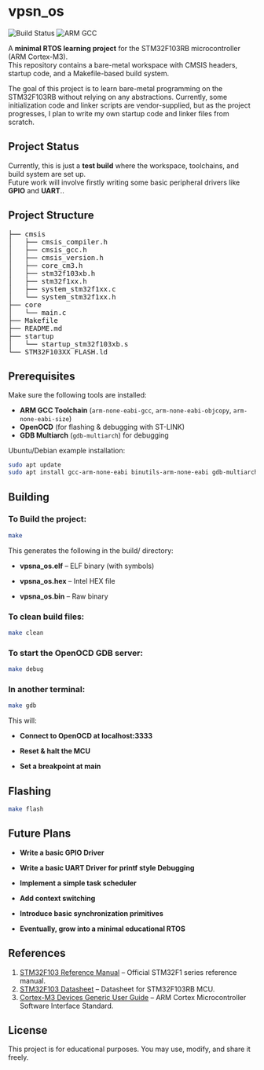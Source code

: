 # vpsn_os

![Build Status](https://img.shields.io/badge/build-passing-brightgreen)
![ARM GCC](https://img.shields.io/badge/Toolchain-arm--none--eabi--gcc-blue)

A **minimal RTOS learning project** for the STM32F103RB microcontroller (ARM Cortex-M3).  
This repository contains a bare-metal workspace with CMSIS headers, startup code, and a Makefile-based build system.  

The goal of this project is to learn bare-metal programming on the STM32F103RB without relying on any abstractions. Currently, some initialization code and linker scripts are vendor-supplied, but as the project progresses, I plan to write my own startup code and linker files from scratch.

## Project Status

Currently, this is just a **test build** where the workspace, toolchains, and build system are set up.  
Future work will involve firstly writing some basic peripheral drivers like **GPIO** and **UART**..

## Project Structure
<pre>
├── cmsis
│   ├── cmsis_compiler.h
│   ├── cmsis_gcc.h
│   ├── cmsis_version.h
│   ├── core_cm3.h
│   ├── stm32f103xb.h
│   ├── stm32f1xx.h
│   ├── system_stm32f1xx.c
│   └── system_stm32f1xx.h
├── core
│   └── main.c
├── Makefile
├── README.md
├── startup
│   └── startup_stm32f103xb.s
└── STM32F103XX_FLASH.ld
</pre>

## Prerequisites

Make sure the following tools are installed:

- **ARM GCC Toolchain** (`arm-none-eabi-gcc`, `arm-none-eabi-objcopy`, `arm-none-eabi-size`)  
- **OpenOCD** (for flashing & debugging with ST-LINK)  
- **GDB Multiarch** (`gdb-multiarch`) for debugging  

Ubuntu/Debian example installation:

```bash
sudo apt update
sudo apt install gcc-arm-none-eabi binutils-arm-none-eabi gdb-multiarch openocd
```
## Building

### To Build the project: 

```bash
make
```

This generates the following in the build/ directory:

- **vpsna_os.elf** – ELF binary (with symbols)

- **vpsna_os.hex** – Intel HEX file

- **vpsna_os.bin** – Raw binary

### To clean build files:

```bash
make clean
```

### To start the OpenOCD GDB server:

```bash
make debug
```

### In another terminal:

```bash
make gdb
```

This will:

- **Connect to OpenOCD at localhost:3333**

- **Reset & halt the MCU**

- **Set a breakpoint at main**

## Flashing

```bash
make flash
```

## Future Plans

- **Write a basic GPIO Driver**

- **Write a basic UART Driver for printf style Debugging**

- **Implement a simple task scheduler**

- **Add context switching**

- **Introduce basic synchronization primitives**

- **Eventually, grow into a minimal educational RTOS**

## References

1. [STM32F103 Reference Manual](https://www.st.com/resource/en/reference_manual/cd00171190-stm32f101xb-stm32f102xb-stm32f103xb-stm32f105xb-stm32f107xb-advanced-armbased-32bit-mcus-stmicroelectronics.pdf) – Official STM32F1 series reference manual.
2. [STM32F103 Datasheet](https://www.st.com/resource/en/datasheet/stm32f103c8.pdf) – Datasheet for STM32F103RB MCU.
3. [Cortex-M3 Devices Generic User Guide](https://developer.arm.com/documentation/dui0552/latest/) – ARM Cortex Microcontroller Software Interface Standard.

## License

This project is for educational purposes.
You may use, modify, and share it freely.